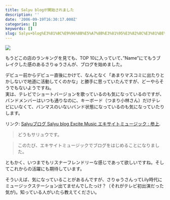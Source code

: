 ```yaml
---
title: Salyu blogが開始されました
description: ''
date: '2006-09-19T16:30:17.000Z'
categories: []
keywords: []
slug: Salyu+blog%E3%81%8C%E9%96%8B%E5%A7%8B%E3%81%95%E3%82%8C%E3%81%BE%E3%81%97%E3%81%9F
---
```

![](0__uylCHaAio0PrbAMw.)

もうどこの店のランキングを見ても、TOP 10に入っていて、”Name”にてもうブレイクした感のあるさりゅうさんが、ブログを始めました。

デビュー前からデビュー直後にかけて、なんとなく「あまりマスコミに出たりとかしないで地道に活動してくのかな」と勝手に思っていたんですが、どーやらそうでもないようですね。  
実は、テレビでショートバージョンを歌っているのも気になっているのですが、バンドメンバーはいつも通りなのに、キーボード（つまり小林さん）だけテレビにいなくて、バンマスのいないバンド状態になっているのも気になっていたりします。

リンク: [Salyuブログ Salyu blog Excite Music エキサイトミュージック : 参上](http://blog.excite.co.jp/salyublog/4583297 "Salyuブログ Salyu blog Excite Music エキサイトミュージック : 参上").

> どうもサリュウです。

> このたび、エキサイトミュージックでブログをはじめることになりました。

ともかく、いつまでもリスナーフレンドリーな感じであって欲しいですね。そしてこれからの活躍にも期待しています。

そういえば、気になっていることがあるんですが、さりゅうさんってLily時代にミュージックステーション出てませんでしたっけ？（それがテレビ初出演だった気が)。知っている人がいたら教えてください。